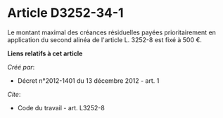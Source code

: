 # Article D3252-34-1

Le montant maximal des créances résiduelles payées prioritairement en application du second alinéa de l'article L. 3252-8 est
fixé à 500 €.

**Liens relatifs à cet article**

_Créé par_:

  - Décret n°2012-1401 du 13 décembre 2012 - art. 1

_Cite_:

  - Code du travail - art. L3252-8
